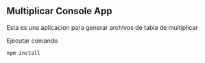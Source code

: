 
## Multiplicar Console App

Esta es una aplicacion para generar archivos de tabla de multiplicar

Ejecutar comando

```
npm install
```